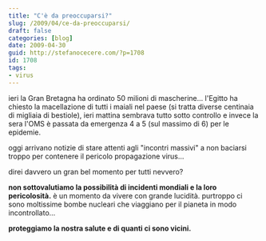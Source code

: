 ```yaml
---
title: "C'è da preoccuparsi?"
slug: /2009/04/ce-da-preoccuparsi/
draft: false
categories: [blog]
date: 2009-04-30
guid: http://stefanocecere.com/?p=1708
id: 1708
tags:
- virus
---
```


ieri la Gran Bretagna ha ordinato 50 milioni di mascherine... l'Egitto ha chiesto la macellazione di tutti i maiali nel paese (si tratta diverse centinaia di migliaia di bestiole), ieri mattina sembrava tutto sotto controllo e invece la sera l'OMS è passata da emergenza 4 a 5 (sul massimo di 6) per le epidemie.

oggi arrivano notizie di stare attenti agli "incontri massivi" a non baciarsi troppo per contenere il pericolo propagazione virus…

direi davvero un gran bel momento per tutti nevvero?

**non sottovalutiamo la possibilità di incidenti mondiali e la loro pericolosità.** è un momento da vivere con grande lucidità. purtroppo ci sono moltissime bombe nucleari che viaggiano per il pianeta in modo incontrollato…

**proteggiamo la nostra salute e di quanti ci sono vicini.**
